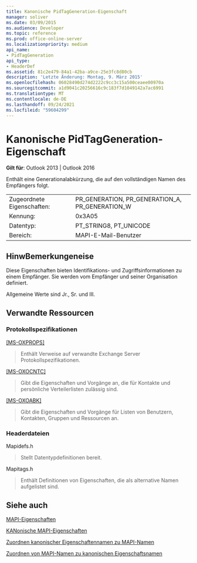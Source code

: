 ```yaml
---
title: Kanonische PidTagGeneration-Eigenschaft
manager: soliver
ms.date: 03/09/2015
ms.audience: Developer
ms.topic: reference
ms.prod: office-online-server
ms.localizationpriority: medium
api_name:
- PidTagGeneration
api_type:
- HeaderDef
ms.assetid: 81c2e479-84a1-42ba-a9ce-25e3fc8d80cb
description: 'Letzte Änderung: Montag, 9. März 2015'
ms.openlocfilehash: 06028490d274d2222c9cc3c15a500ceaee00970a
ms.sourcegitcommit: a1d9041c20256616c9c183f7d1049142a7ac6991
ms.translationtype: MT
ms.contentlocale: de-DE
ms.lasthandoff: 09/24/2021
ms.locfileid: "59604299"
---
```

# <a name="pidtaggeneration-canonical-property"></a>Kanonische PidTagGeneration-Eigenschaft

  
  
**Gilt für**: Outlook 2013 | Outlook 2016 
  
Enthält eine Generationalabkürzung, die auf den vollständigen Namen des Empfängers folgt. 
  
|||
|:-----|:-----|
|Zugeordnete Eigenschaften:  <br/> |PR_GENERATION, PR_GENERATION_A, PR_GENERATION_W  <br/> |
|Kennung:  <br/> |0x3A05  <br/> |
|Datentyp:  <br/> |PT_STRING8, PT_UNICODE  <br/> |
|Bereich:  <br/> |MAPI-E-Mail-Benutzer  <br/> |
   
## <a name="remarks"></a>HinwBemerkungeneise

Diese Eigenschaften bieten Identifikations- und Zugriffsinformationen zu einem Empfänger. Sie werden vom Empfänger und seiner Organisation definiert. 
  
Allgemeine Werte sind Jr., Sr. und III.
  
## <a name="related-resources"></a>Verwandte Ressourcen

### <a name="protocol-specifications"></a>Protokollspezifikationen

[[MS-OXPROPS]](https://msdn.microsoft.com/library/f6ab1613-aefe-447d-a49c-18217230b148%28Office.15%29.aspx)
  
> Enthält Verweise auf verwandte Exchange Server Protokollspezifikationen.
    
[[MS-OXOCNTC]](https://msdn.microsoft.com/library/9b636532-9150-4836-9635-9c9b756c9ccf%28Office.15%29.aspx)
  
> Gibt die Eigenschaften und Vorgänge an, die für Kontakte und persönliche Verteilerlisten zulässig sind.
    
[[MS-OXOABK]](https://msdn.microsoft.com/library/f4cf9b4c-9232-4506-9e71-2270de217614%28Office.15%29.aspx)
  
> Gibt die Eigenschaften und Vorgänge für Listen von Benutzern, Kontakten, Gruppen und Ressourcen an.
    
### <a name="header-files"></a>Headerdateien

Mapidefs.h
  
> Stellt Datentypdefinitionen bereit.
    
Mapitags.h
  
> Enthält Definitionen von Eigenschaften, die als alternative Namen aufgelistet sind.
    
## <a name="see-also"></a>Siehe auch



[MAPI-Eigenschaften](mapi-properties.md)
  
[KANonische MAPI-Eigenschaften](mapi-canonical-properties.md)
  
[Zuordnen kanonischer Eigenschaftennamen zu MAPI-Namen](mapping-canonical-property-names-to-mapi-names.md)
  
[Zuordnen von MAPI-Namen zu kanonischen Eigenschaftsnamen](mapping-mapi-names-to-canonical-property-names.md)

